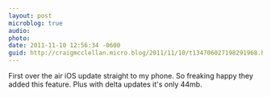 ```yaml
---
layout: post
microblog: true
audio: 
photo: 
date: 2011-11-10 12:56:34 -0600
guid: http://craigmcclellan.micro.blog/2011/11/10/t134706027198291968.html
---
```

First over the air iOS update straight to my phone. So freaking happy they added this feature. Plus with delta updates it's only 44mb.
